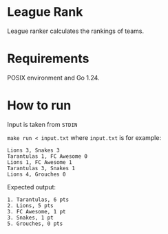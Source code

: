 # League Rank

League ranker calculates the rankings of teams.

# Requirements

POSIX environment and Go 1.24.

# How to run

Input is taken from `STDIN`

`make run < input.txt` where `input.txt` is for example:

```
Lions 3, Snakes 3
Tarantulas 1, FC Awesome 0
Lions 1, FC Awesome 1
Tarantulas 3, Snakes 1
Lions 4, Grouches 0
```

Expected output: 

```
1. Tarantulas, 6 pts
2. Lions, 5 pts
3. FC Awesome, 1 pt
3. Snakes, 1 pt
5. Grouches, 0 pts
```